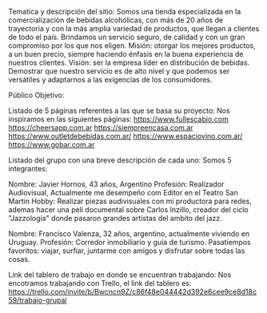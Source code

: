 Tematica  y descripción del sitio:
Somos una tienda especializada en la comercialización de bebidas  alcohólicas, con más de 20 años de trayectoria y con la más amplia variedad de productos, que llegan a clientes de todo el país.
Brindamos un servicio seguro, de calidad y con un gran compromiso por los que nos eligen.
Misión: otorgar los mejores productos,  a un buen precio, siempre haciendo énfasis en la buena experiencia de nuestros clientes.
Visión: ser la empresa líder en distribución de bebidas. Demostrar que nuestro servicio es de alto nivel y que podemos ser versátiles y adaptarnos a las exigencias de los consumidores.

Público Objetivo:

Listado de 5 páginas referentes a las que se basa su proyecto:
Nos inspiramos en las siguientes páginas:
https://www.fullescabio.com
https://cheersapp.com.ar
https://siempreencasa.com.ar
https://www.outletdebebidas.com.ar/
https://www.espaciovino.com.ar/
https://www.gobar.com.ar

Listado del grupo con una breve descripción de cada uno:
Somos 5 integrantes:

Nombre: Javier Hornos, 43 años, Argentino
Profesión: Realizador Audiovisual, Actualmente me desempeño com Editor en el Teatro San Martin
Hobby: Realizar piezas audivisuales con mi productora para redes, ademas hacer una peli documental sobre
Carlos Inzillo, creador del ciclo "Jazzologia" donde pasaron grandes artistas del ambito del jazz.

Nombre: Francisco Valenza, 32 años, argentino, actualmente viviendo en Uruguay. 
Profesión: Corredor inmobiliario y guía de turismo. 
Pasatiempos favoritos: viajar, surfiar, juntarme con amigos y disfrutar sobre todas las cosas.



Link del tablero de trabajo en donde se encuentran trabajando:
Nos encotramos trabajando con Trello, el link del tablero es:
https://trello.com/invite/b/Bwcncn9Z/c86f48e044442d392e6cee9ce8d18c59/trabajo-grupal
